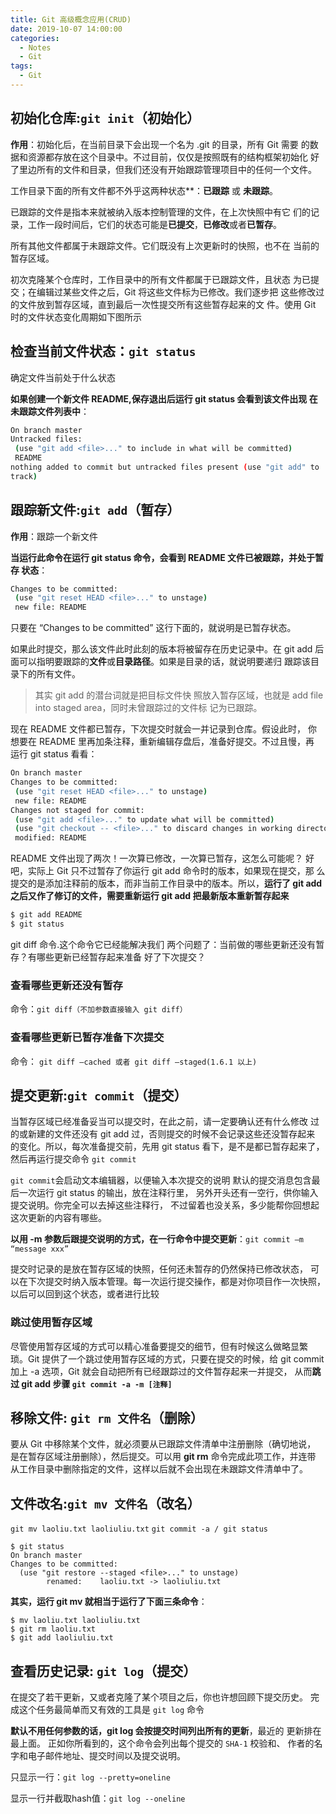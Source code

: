 ```yaml
---
title: Git 高级概念应用(CRUD)
date: 2019-10-07 14:00:00
categories:
  - Notes
  - Git
tags:
  - Git
---
```


## 初始化仓库:`git init`（初始化）

**作用**：初始化后，在当前目录下会出现一个名为 .git 的目录，所有 Git 需要 的数据和资源都存放在这个目录中。不过目前，仅仅是按照既有的结构框架初始化 好了里边所有的文件和目录，但我们还没有开始跟踪管理项目中的任何一个文件。

工作目录下面的所有文件都不外乎这两种状态**：**已跟踪** 或 **未跟踪**。

已跟踪的文件是指本来就被纳入版本控制管理的文件，在上次快照中有它 们的记录，工作一段时间后，它们的状态可能是**已提交**，**已修改**或者**已暂存**。

所有其他文件都属于未跟踪文件。它们既没有上次更新时的快照，也不在 当前的暂存区域。

初次克隆某个仓库时，工作目录中的所有文件都属于已跟踪文件，且状态 为已提交；在编辑过某些文件之后，Git 将这些文件标为已修改。我们逐步把 这些修改过的文件放到暂存区域，直到最后一次性提交所有这些暂存起来的文 件。使用 Git 时的文件状态变化周期如下图所示

<!-- more -->

## 检查当前文件状态：`git status`

确定文件当前处于什么状态

**如果创建一个新文件 README,保存退出后运行 git status 会看到该文件出现 在未跟踪文件列表中**：

~~~sh
On branch master
Untracked files:
 (use "git add <file>..." to include in what will be committed)
 README
nothing added to commit but untracked files present (use "git add" to
track)
~~~

## 跟踪新文件:`git add`（暂存）

**作用**：跟踪一个新文件

**当运行此命令在运行 git status 命令，会看到 README 文件已被跟踪，并处于暂存 状态**：

~~~sh
Changes to be committed:
 (use "git reset HEAD <file>..." to unstage)
 new file: README
~~~

只要在 “Changes to be committed” 这行下面的，就说明是已暂存状态。

如果此时提交，那么该文件此时此刻的版本将被留存在历史记录中。在 git add 后面可以指明要跟踪的**文件**或**目录路径**。如果是目录的话，就说明要递归 跟踪该目录下的所有文件。

> 其实 git add 的潜台词就是把目标文件快 照放入暂存区域，也就是 add file into staged area，同时未曾跟踪过的文件标 记为已跟踪。

现在 README 文件都已暂存，下次提交时就会一并记录到仓库。假设此时， 你想要在 README 里再加条注释，重新编辑存盘后，准备好提交。不过且慢，再 运行 git status 看看：

~~~sh
On branch master
Changes to be committed:
 (use "git reset HEAD <file>..." to unstage)
 new file: README
Changes not staged for commit:
 (use "git add <file>..." to update what will be committed)
 (use "git checkout -- <file>..." to discard changes in working directory)
 modified: README
~~~

README 文件出现了两次！一次算已修改，一次算已暂存，这怎么可能呢？ 好吧，实际上 Git 只不过暂存了你运行 git add 命令时的版本，如果现在提交，那 么提交的是添加注释前的版本，而非当前工作目录中的版本。所以，**运行了 git add 之后又作了修订的文件，需要重新运行 git add 把最新版本重新暂存起来**

~~~sh
$ git add README
$ git status
~~~

git diff 命令.这个命令它已经能解决我们 两个问题了：当前做的哪些更新还没有暂存？有哪些更新已经暂存起来准备 好了下次提交？

### 查看哪些更新还没有暂存

命令：`git diff（不加参数直接输入 git diff）`

### 查看哪些更新已暂存准备下次提交

命令： `git diff –cached 或者 git diff –staged(1.6.1 以上)`

## 提交更新:`git commit`（提交）

当暂存区域已经准备妥当可以提交时，在此之前，请一定要确认还有什么修改 过的或新建的文件还没有 git add 过，否则提交的时候不会记录这些还没暂存起来 的变化。所以，每次准备提交前，先用 git status 看下，是不是都已暂存起来了， 然后再运行提交命令 `git commit`

`git commit`会启动文本编辑器，以便输入本次提交的说明 默认的提交消息包含最后一次运行 git status 的输出，放在注释行里， 另外开头还有一空行，供你输入提交说明。你完全可以去掉这些注释行， 不过留着也没关系，多少能帮你回想起这次更新的内容有哪些。

**以用 -m 参数后跟提交说明的方式，在一行命令中提交更新**：`git commit –m “message xxx”`

提交时记录的是放在暂存区域的快照，任何还未暂存的仍然保持已修改状态， 可以在下次提交时纳入版本管理。每一次运行提交操作，都是对你项目作一次快照， 以后可以回到这个状态，或者进行比较

### 跳过使用暂存区域

尽管使用暂存区域的方式可以精心准备要提交的细节，但有时候这么做略显繁 琐。Git 提供了一个跳过使用暂存区域的方式，只要在提交的时候，给 git commit 加上 -a 选项，Git 就会自动把所有已经跟踪过的文件暂存起来一并提交， 从而**跳过 git add 步骤 `git commit -a -m [注释]`**

## 移除文件: `git rm 文件名`（删除）

要从 Git 中移除某个文件，就必须要从已跟踪文件清单中注册删除（确切地说， 是在暂存区域注册删除），然后提交。可以用 **git rm** 命令完成此项工作，并连带 从工作目录中删除指定的文件，这样以后就不会出现在未跟踪文件清单中了。

[^注意]:删除并不是真正意义上的删除，rm命令运行后要进行`git add ./ 以及git commit -m 我删除了`，删除操作实际上只是删除了工作空间的文件 ，并且在数据库里面会存着删除的信息

## 文件改名:`git mv 文件名`（改名）

`git mv laoliu.txt laoliuliu.txt`
`git commit -a / git status`

~~~
$ git status
On branch master
Changes to be committed:
  (use "git restore --staged <file>..." to unstage)
        renamed:    laoliu.txt -> laoliuliu.txt
~~~

**其实，运行 git mv 就相当于运行了下面三条命令**：

~~~
$ mv laoliu.txt laoliuliu.txt
$ git rm laoliu.txt
$ git add laoliuliu.txt
~~~

## 查看历史记录: `git log`（提交）

在提交了若干更新，又或者克隆了某个项目之后，你也许想回顾下提交历史。 完成这个任务最简单而又有效的工具是 `git log` 命令

**默认不用任何参数的话，git log 会按提交时间列出所有的更新**，最近的 更新排在最上面。 正如你所看到的，这个命令会列出每个提交的 `SHA-1` 校验和、 作者的名字和电子邮件地址、提交时间以及提交说明。

只显示一行：`git log --pretty=oneline`

显示一行并截取hash值：`git log --oneline`
